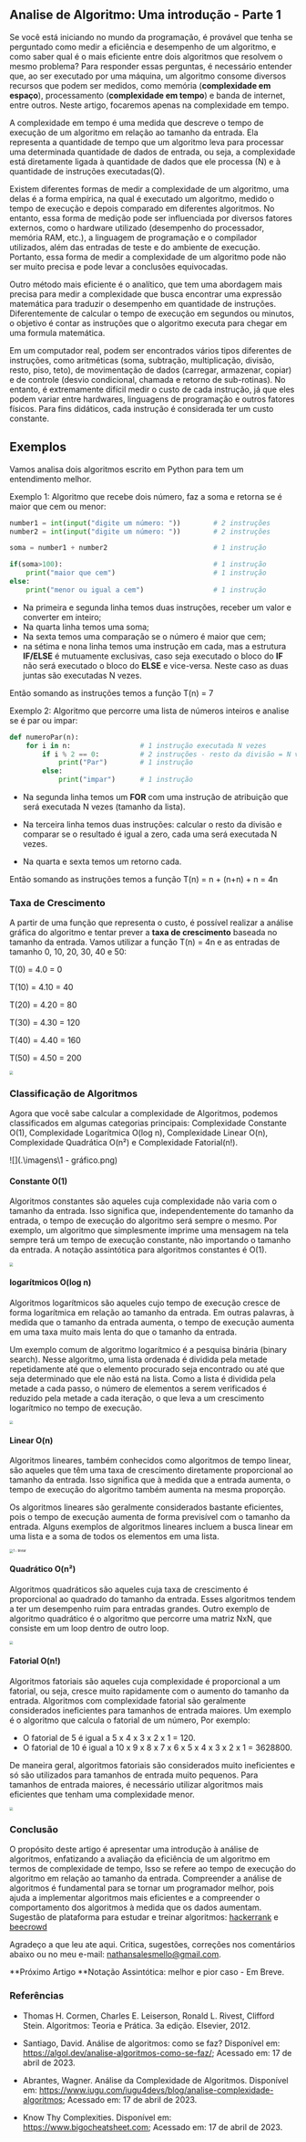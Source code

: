 ## Analise de Algoritmo: Uma introdução - Parte 1

Se você está iniciando no mundo da programação, é provável que tenha se perguntado como medir a eficiência e desempenho de um algoritmo, e como saber qual é o mais eficiente entre dois algoritmos que resolvem o mesmo problema? Para responder essas perguntas, é necessário entender que, ao ser executado por uma máquina, um algoritmo consome diversos recursos que podem ser medidos, como memória (**complexidade em espaço**), processamento (**complexidade em tempo**) e banda de internet, entre outros. Neste artigo, focaremos apenas na complexidade em tempo.

A complexidade em tempo é uma medida que descreve o tempo de execução de um algoritmo em relação ao tamanho da entrada. Ela representa a quantidade de tempo que um algoritmo leva para processar uma determinada quantidade de dados de entrada, ou seja, a complexidade está diretamente ligada à quantidade de dados que ele processa (N) e à quantidade de instruções executadas(Q).

Existem diferentes formas de medir a complexidade de um algoritmo, uma delas é a forma empírica, na qual é executado um algoritmo, medido o tempo de execução e depois comparado em diferentes algoritmos. No entanto, essa forma de medição pode ser influenciada por diversos fatores externos, como o hardware utilizado (desempenho do processador, memória RAM, etc.), a linguagem de programação e o compilador utilizados, além das entradas de teste e do ambiente de execução. Portanto, essa forma de medir a complexidade de um algoritmo pode não ser muito precisa e pode levar a conclusões equivocadas.

Outro método mais eficiente é o analítico, que tem uma abordagem mais precisa para medir a complexidade que busca encontrar uma expressão matemática para traduzir o desempenho em quantidade de instruções. Diferentemente de calcular o tempo de execução em segundos ou minutos, o objetivo é contar as instruções que o algoritmo executa para chegar em uma formula matemática.

Em um computador real, podem ser encontrados vários tipos diferentes de instruções, como aritméticas (soma, subtração, multiplicação, divisão, resto, piso, teto), de movimentação de dados (carregar, armazenar, copiar) e de controle (desvio condicional, chamada e retorno de sub-rotinas). No entanto, é extremamente difícil medir o custo de cada instrução, já que eles podem variar entre hardwares, linguagens de programação e outros fatores físicos. Para fins didáticos, cada instrução é considerada ter um custo constante.

## Exemplos

Vamos analisa dois algoritmos escrito em Python para tem um entendimento melhor.

Exemplo 1: Algoritmo que recebe dois número, faz a soma e retorna se é maior que cem ou menor:

```python
number1 = int(input("digite um número: "))        # 2 instruções
number2 = int(input("digite um número: "))        # 2 instruções

soma = number1 + number2                          # 1 instrução

if(soma>100):                                     # 1 instrução
    print("maior que cem")                        # 1 instrução
else:
    print("menor ou igual a cem")                 # 1 instrução
```

- Na primeira e segunda linha temos duas instruções, receber um valor e converter em inteiro;
- Na quarta linha temos uma soma;
- Na sexta temos uma comparação se o número é maior que cem;
- na sétima e nona linha temos uma instrução em cada, mas a estrutura **IF/ELSE** é mutuamente exclusivas, caso seja executado o bloco do **IF** não será executado o bloco do **ELSE** e vice-versa. Neste caso as duas juntas são executadas N vezes.

Então somando as instruções temos a função T(n) = 7 

Exemplo 2: Algoritmo que percorre uma lista de números inteiros e analise se é par ou impar:

```python
def numeroPar(n):
    for i in n:                 # 1 instrução executada N vezes
        if i % 2 == 0:          # 2 instruções - resto da divisão = N vezes || conparação = N vezes
            print("Par")        # 1 instrução 
        else:                   
            print("impar")      # 1 instrução
```

- Na segunda linha temos um **FOR** com uma instrução de atribuição que será executada N vezes (tamanho da lista). 

- Na terceira linha temos duas instruções: calcular o resto da divisão e comparar se o resultado é igual a zero, cada uma será executada N vezes. 

- Na quarta e sexta temos um retorno cada.

Então somando as instruções temos a função T(n) = n + (n+n) + n = 4n

### Taxa de Crescimento

A partir de uma função que representa o custo, é possível realizar a análise gráfica do algoritmo e tentar prever a **taxa de crescimento** baseada no tamanho da entrada. Vamos utilizar a função T(n) = 4n e as entradas de tamanho 0, 10, 20, 30, 40 e 50:

T(0) = 4.0 = 0

T(10) = 4.10 = 40

T(20) = 4.20 = 80

T(30) = 4.30 = 120

T(40) = 4.40 = 160

T(50) = 4.50 = 200

<img src=".\imagens\1 - linear.png" style="zoom:40%;" />

### Classificação de Algoritmos

Agora que você sabe calcular a complexidade de Algoritmos, podemos classificados em algumas categorias principais: Complexidade Constante O(1), Complexidade  Logarítmica O(log n), Complexidade Linear O(n),  Complexidade Quadrática O(n²) e Complexidade Fatorial(n!).

![](.\imagens\1 - gráfico.png)

#### Constante O(1)

Algoritmos constantes são aqueles cuja complexidade não varia com o tamanho da entrada. Isso significa que, independentemente do tamanho da entrada, o tempo de execução do algoritmo será sempre o mesmo. Por exemplo, um algoritmo que simplesmente imprime uma mensagem na tela sempre terá um tempo de execução constante, não importando o tamanho da entrada. A notação assintótica para algoritmos constantes é O(1).

<img src=".\imagens\1 - constante.png" style="zoom:40%;" />

#### logarítmicos O(log n)

Algoritmos logarítmicos são aqueles cujo tempo de execução cresce de forma logarítmica em relação ao tamanho da entrada. Em outras palavras, à medida que o tamanho da entrada aumenta, o tempo de execução aumenta em uma taxa muito mais lenta do que o tamanho da entrada.

Um exemplo comum de algoritmo logarítmico é a pesquisa binária (binary search). Nesse algoritmo, uma lista ordenada é dividida pela metade repetidamente até que o elemento procurado seja encontrado ou até que seja determinado que ele não está na lista. Como a lista é dividida pela metade a cada passo, o número de elementos a serem verificados é reduzido pela metade a cada iteração, o que leva a um crescimento logarítmico no tempo de execução.

<img src=".\imagens\1 - logarítmicos.png" style="zoom:40%;" />

#### Linear O(n)

Algoritmos lineares, também conhecidos como algoritmos de tempo linear, são aqueles que têm uma taxa de crescimento diretamente proporcional ao tamanho da entrada. Isso significa que à medida que a entrada aumenta, o tempo de execução do algoritmo também aumenta na mesma proporção.

Os algoritmos lineares são geralmente considerados bastante eficientes, pois o tempo de execução aumenta de forma previsível com o tamanho da entrada. Alguns exemplos de algoritmos lineares incluem a busca linear em uma lista e a soma de todos os elementos em uma lista.

<img src=".\imagens\1 - linear.png" alt="1 - linear" style="zoom:40%;" />

#### Quadrático O(n²) 

Algoritmos quadráticos são aqueles cuja taxa de crescimento é proporcional ao quadrado do tamanho da entrada. Esses algoritmos tendem a ter um desempenho ruim para entradas grandes. Outro exemplo de algoritmo quadrático é o algoritmo que percorre uma matriz NxN, que consiste em um loop dentro de outro loop.

<img src=".\imagens\1 - Quadrático.png" style="zoom:40%;" />

#### Fatorial O(n!)

Algoritmos fatoriais são aqueles cuja complexidade é proporcional a um fatorial, ou seja, cresce muito rapidamente com o aumento do tamanho da entrada. Algoritmos com complexidade fatorial são geralmente considerados ineficientes para tamanhos de entrada maiores. Um exemplo é o algoritmo que calcula o fatorial de um número, Por exemplo: 

- O fatorial de 5 é igual a 5 x 4 x 3 x 2 x 1 = 120.
- O fatorial de 10  é igual a 10 x 9 x 8 x 7 x 6 x 5 x 4 x 3 x 2 x 1 = 3628800.

De maneira geral, algoritmos fatoriais são considerados muito ineficientes e só são utilizados para tamanhos de entrada muito pequenos. Para tamanhos de entrada maiores, é necessário utilizar algoritmos mais eficientes que tenham uma complexidade menor.

<img src=".\imagens\1 - fatorial.png" style="zoom:40%;" />

### Conclusão

O propósito deste artigo é apresentar uma introdução à análise de algoritmos, enfatizando a avaliação da eficiência de um algoritmo em termos de complexidade de tempo, Isso se refere ao tempo de execução do algoritmo em relação ao tamanho da entrada. Compreender a análise de algoritmos é fundamental para se tornar um programador melhor, pois ajuda a implementar algoritmos mais eficientes e a compreender o comportamento dos algoritmos à medida que os dados aumentam. Sugestão de plataforma para estudar e treinar algoritmos: [hackerrank](https://www.hackerrank.com)  e [beecrowd](https://www.beecrowd.com.br/judge/pt/login)

Agradeço a que leu ate aqui. Critica, sugestões, correções nos comentários abaixo ou no meu e-mail: nathansalesmello@gmail.com. 

 **Próximo Artigo **Notação Assintótica: melhor e pior caso - Em Breve.

### Referências

- Thomas H. Cormen, Charles E. Leiserson, Ronald L. Rivest, Clifford Stein. Algoritmos:  Teoria e Prática. 3a edição. Elsevier, 2012.

- Santiago, David. Análise de algoritmos: como se faz? Disponível em: <https://algol.dev/analise-algoritmos-como-se-faz/>; Acessado em: 17 de abril de 2023.

- Abrantes, Wagner. Análise da Complexidade de Algoritmos. Disponível em: <https://www.iugu.com/iugu4devs/blog/analise-complexidade-algoritmos>; Acessado em: 17 de abril de 2023.

- Know Thy Complexities. Disponível em: <https://www.bigocheatsheet.com>; Acessado em: 17 de abril de 2023.



